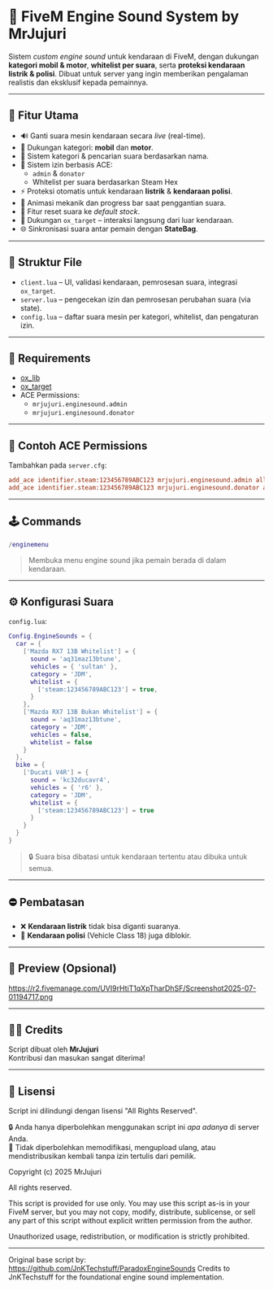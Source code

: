 # 🎵 FiveM Engine Sound System by MrJujuri

Sistem *custom engine sound* untuk kendaraan di FiveM, dengan dukungan **kategori mobil & motor**, **whitelist per suara**, serta **proteksi kendaraan listrik & polisi**. Dibuat untuk server yang ingin memberikan pengalaman realistis dan eksklusif kepada pemainnya.

---

## 🔧 Fitur Utama

- 🔊 Ganti suara mesin kendaraan secara *live* (real-time).
- 🚗 Dukungan kategori: **mobil** dan **motor**.
- 📁 Sistem kategori & pencarian suara berdasarkan nama.
- 🔐 Sistem izin berbasis ACE:
  - `admin` & `donator`
  - Whitelist per suara berdasarkan Steam Hex
- ⚡ Proteksi otomatis untuk kendaraan **listrik** & **kendaraan polisi**.
- 🧰 Animasi mekanik dan progress bar saat penggantian suara.
- 🔄 Fitur reset suara ke *default stock*.
- 🎯 Dukungan `ox_target` – interaksi langsung dari luar kendaraan.
- 🌐 Sinkronisasi suara antar pemain dengan **StateBag**.

---

## 📁 Struktur File

- `client.lua` – UI, validasi kendaraan, pemrosesan suara, integrasi `ox_target`.
- `server.lua` – pengecekan izin dan pemrosesan perubahan suara (via state).
- `config.lua` – daftar suara mesin per kategori, whitelist, dan pengaturan izin.

---

## 📌 Requirements

- [ox_lib](https://overextended.dev/ox_lib/)
- [ox_target](https://overextended.dev/ox_target/)
- ACE Permissions:
  - `mrjujuri.enginesound.admin`
  - `mrjujuri.enginesound.donator`

---

## 🧾 Contoh ACE Permissions

Tambahkan pada `server.cfg`:

```cfg
add_ace identifier.steam:123456789ABC123 mrjujuri.enginesound.admin allow
add_ace identifier.steam:123456789ABC123 mrjujuri.enginesound.donator allow
```

---

## 🕹️ Commands

```lua
/enginemenu
```

> Membuka menu engine sound jika pemain berada di dalam kendaraan.

---

## ⚙️ Konfigurasi Suara

`config.lua`:

```lua
Config.EngineSounds = {
  car = {
    ['Mazda RX7 13B Whitelist'] = {
      sound = 'aq31maz13btune',
      vehicles = { 'sultan' },
      category = 'JDM',
      whitelist = {
        ['steam:123456789ABC123'] = true,
      }
    },
    ['Mazda RX7 13B Bukan Whitelist'] = {
      sound = 'aq31maz13btune',
      category = 'JDM',
      vehicles = false,
      whitelist = false
    }
  },
  bike = {
    ['Ducati V4R'] = {
      sound = 'kc32ducavr4',
      vehicles = { 'r6' },
      category = 'JDM',
      whitelist = {
        ['steam:123456789ABC123'] = true
      }
    }
  }
}
```

> 🔒 Suara bisa dibatasi untuk kendaraan tertentu atau dibuka untuk semua.

---

## ⛔ Pembatasan

- ❌ **Kendaraan listrik** tidak bisa diganti suaranya.
- 🚓 **Kendaraan polisi** (Vehicle Class 18) juga diblokir.

---

## 🧪 Preview (Opsional)

https://r2.fivemanage.com/UVI9rHtiT1qXpTharDhSF/Screenshot2025-07-01194717.png

---

## 👨‍🔧 Credits

Script dibuat oleh **MrJujuri**  
Kontribusi dan masukan sangat diterima!

---

## 📜 Lisensi

Script ini dilindungi dengan lisensi "All Rights Reserved".

🔒 Anda hanya diperbolehkan menggunakan script ini *apa adanya* di server Anda.  
🚫 Tidak diperbolehkan memodifikasi, mengupload ulang, atau mendistribusikan kembali tanpa izin tertulis dari pemilik.

Copyright (c) 2025 MrJujuri

All rights reserved.

This script is provided for use only. You may use this script as-is in your FiveM server, but you may not copy, modify, distribute, sublicense, or sell any part of this script without explicit written permission from the author.

Unauthorized usage, redistribution, or modification is strictly prohibited.

---

Original base script by: https://github.com/JnKTechstuff/ParadoxEngineSounds
Credits to JnKTechstuff for the foundational engine sound implementation.

